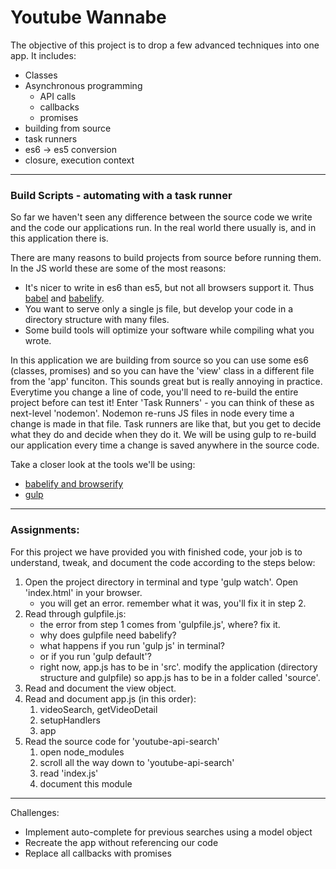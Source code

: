 # Youtube Wannabe

The objective of this project is to drop a few advanced techniques into one app.  It includes: 
* Classes
* Asynchronous programming
    * API calls
    * callbacks
    * promises
* building from source
* task runners
* es6 -> es5 conversion
* closure, execution context
___
### Build Scripts - automating with a task runner
So far we haven't seen any difference between the source code we write and the code our applications run.  In the real world there usually is, and in this application there is.  

There are many reasons to build projects from source before running them.  In the JS world these are some of the most reasons:  
* It's nicer to write in es6 than es5, but not all browsers support it. Thus [babel](https://babeljs.io) and [babelify](https://github.com/babel/babelify).
* You want to serve only a single js file, but develop your code in a directory structure with many files.
* Some build tools will optimize your software while compiling what you wrote.

In this application we are building from source so you can use some es6 (classes, promises) and so you can have the 'view' class in a different file from the 'app' funciton.  This sounds great but is really annoying in practice. Everytime you change a line of code, you'll need to re-build the entire project before can test it! 
Enter 'Task Runners' - you can think of these as next-level 'nodemon'. Nodemon re-runs JS files in node every time a change is made in that file.  Task runners are like that, but you get to decide what they do and decide when they do it. We will be using gulp to re-build our application every time a change is saved anywhere in the source code.  

Take a closer look at the tools we'll be using: 
* [babelify and browserify](http://egorsmirnov.me/2015/05/25/browserify-babelify-and-es6.html)
* [gulp](https://css-tricks.com/gulp-for-beginners/)  

___
### Assignments:
For this project we have provided you with finished code, your job is to understand, tweak, and document the code according to the steps below:
1. Open the project directory in terminal and type 'gulp watch'. Open 'index.html' in your browser.
    * you will get an error.  remember what it was, you'll fix it in step 2.
2. Read through gulpfile.js:
    * the error from step 1 comes from 'gulpfile.js', where? fix it.
    * why does gulpfile need babelify?
    * what happens if you run 'gulp js' in terminal?
    * or if you run 'gulp default'?
    * right now, app.js has to be in 'src'.  modify the application (directory structure and gulpfile) so app.js has to be in a folder called 'source'.
3. Read and document the view object.
4. Read and document app.js (in this order):
    1. videoSearch, getVideoDetail
    2. setupHandlers
    3. app
5. Read the source code for 'youtube-api-search'
    1. open node_modules
    2. scroll all the way down to 'youtube-api-search'
    3. read 'index.js'
    4. document this module

___

Challenges: 
* Implement auto-complete for previous searches using a model object
* Recreate the app without referencing our code
* Replace all callbacks with promises



